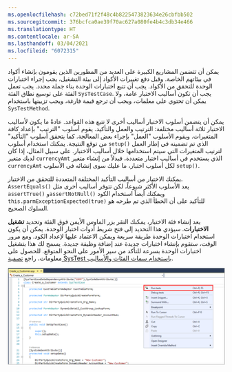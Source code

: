 ```yaml
---
ms.openlocfilehash: c72bed71f2f48c4b8225473823634e26cbfbb502
ms.sourcegitcommit: 376bcfca0ae39f70ac627a080fe4b4c3db34e466
ms.translationtype: HT
ms.contentlocale: ar-SA
ms.lasthandoff: 03/04/2021
ms.locfileid: "6072315"
---
```

يمكن أن تتضمن المشاريع الكبيرة على العديد من المطورين الذين يقومون بإنشاء أكواد في بيئاتهم الخاصة. وقبل دفع تغييرات الأكواد إلى بيئة التشغيل، يجب إجراء اختبارات الوحدة للتحقق من الأكواد. يجب أن تتبع اختبارات الوحدة بناء جملة محدد. يجب تعمل الفئة على توسيع نطاق الفئة `SysTestCase`. يجب أن تكون أساليب الاختبار عامة، ولا يمكن أن تحتوي علي معلمات، ويجب أن ترجع قيمة فارغة، ويجب تزيينها باستخدام `SysTestMethod`.
 
يمكن أن يتضمن أسلوب الاختبار أساليب أخرى لا تتبع هذه القواعد. عادةً ما يكون لأساليب الاختبار ثلاثة أساليب مختلفة: الترتيب والعمل والتأكيد. يقوم أسلوب "الترتيب" بإعداد كافة المتغيرات.
ويقوم الأسلوب "العمل" بإجراء بعض المعالجة. كما يتحقق أسلوب "التأكيد" من توقع النتيجة. يمكنك استخدام أسلوب `setup()` الذي تم تضمينه في إطار العمل لترتيب المتغيرات التي سيتم استخدامها خلال أساليب الاختبار. على سبيل المثال، إذا كان لديك متغير `currencyAmt` الذي يستخدم في أساليب اختبار متعددة، فبدلاً من إنشاء متغير `currencyAmt` لكل أسلوب اختبار، ما عليك سوى إنشائه في الأسلوب `setup()`.

يمكنك الاختيار من أساليب التأكيد المختلفة المتعددة للتحقق من الاختبار. `AssertEquals()` يعد الأسلوب الأكثر شيوعاً، لكن تتوفر أساليب أخرى مثل `assertTrue()` و`assertNotNull()` ويمكنك أيضاً استخدام الكود `this.parmExceptionExpected(true)` للتأكيد على أن الخطأ الذي تم طرحه هو السلوك الصحيح.

بعد إنشاء فئة الاختبار، يمكنك النقر بزر الماوس الأيمن فوق الفئة وتحديد **تشغيل الاختبارات**. سيؤدي هذا التحديد إلى فتح شريط أدوات اختبار الوحدة. يمكن أن يكون استخدام اختبارات الوحدة طريقة سريعة ويمكن الاعتماد عليها لإعداد الكود. ومع مرور الوقت، ستقوم بإنشاء اختبارات جديدة عند إضافة وظيفة جديدة. يسمح لك هذا بتشغيل اختبارات الوحدة بسرعة للتأكد من سير الأمور على النحو المتوقع. للحصول على معلومات، راجع [تصفية SysTest باستخدام سمات الفئات والأساليب](https://docs.microsoft.com/dynamics365/fin-ops-core/dev-itpro/perf-test/systest-filtering/?azure-portal=true).

[ ![لقطة شاشة لخيار تشغيل اختبارات Visual studio.](../media/run-tests.png) ](../media/run-tests.png#lightbox)